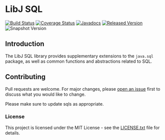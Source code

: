 # LibJ SQL

[![Build Status](https://travis-ci.org/libj/sql.svg?branch=master)](https://travis-ci.org/libj/sql)
[![Coverage Status](https://coveralls.io/repos/github/libj/sql/badge.svg?branch=master)](https://coveralls.io/github/libj/sql?branch=master)
[![Javadocs](https://www.javadoc.io/badge/org.libj/sql.svg)](https://www.javadoc.io/doc/org.libj/sql)
[![Released Version](https://img.shields.io/maven-central/v/org.libj/sql.svg)](https://mvnrepository.com/artifact/org.libj/sql)
![Snapshot Version](https://img.shields.io/nexus/s/org.libj/sql?label=maven-snapshot&server=https%3A%2F%2Foss.sonatype.org)

## Introduction

The LibJ SQL library provides supplementary extensions to the `java.sql` package, as well as common functions and abstractions related to SQL.

## Contributing

Pull requests are welcome. For major changes, please [open an issue](../../issues) first to discuss what you would like to change.

Please make sure to update sqls as appropriate.

### License

This project is licensed under the MIT License - see the [LICENSE.txt](LICENSE.txt) file for details.